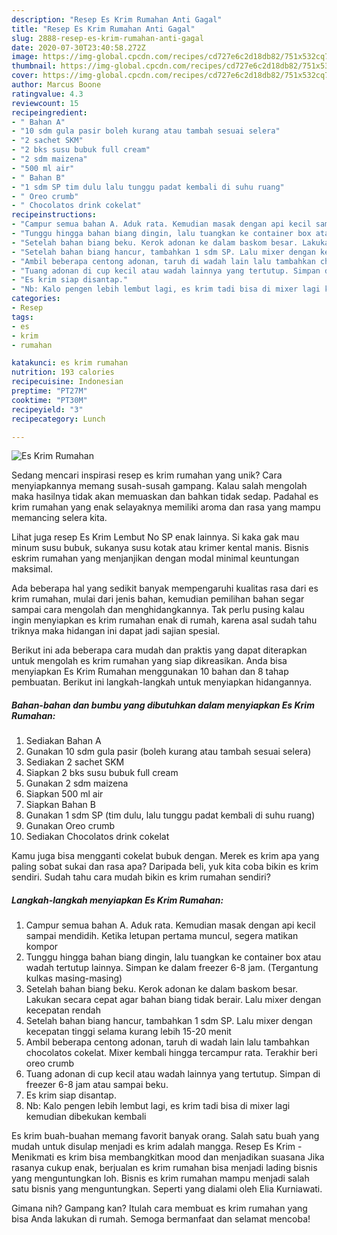```yaml
---
description: "Resep Es Krim Rumahan Anti Gagal"
title: "Resep Es Krim Rumahan Anti Gagal"
slug: 2888-resep-es-krim-rumahan-anti-gagal
date: 2020-07-30T23:40:58.272Z
image: https://img-global.cpcdn.com/recipes/cd727e6c2d18db82/751x532cq70/es-krim-rumahan-foto-resep-utama.jpg
thumbnail: https://img-global.cpcdn.com/recipes/cd727e6c2d18db82/751x532cq70/es-krim-rumahan-foto-resep-utama.jpg
cover: https://img-global.cpcdn.com/recipes/cd727e6c2d18db82/751x532cq70/es-krim-rumahan-foto-resep-utama.jpg
author: Marcus Boone
ratingvalue: 4.3
reviewcount: 15
recipeingredient:
- " Bahan A"
- "10 sdm gula pasir boleh kurang atau tambah sesuai selera"
- "2 sachet SKM"
- "2 bks susu bubuk full cream"
- "2 sdm maizena"
- "500 ml air"
- " Bahan B"
- "1 sdm SP tim dulu lalu tunggu padat kembali di suhu ruang"
- " Oreo crumb"
- " Chocolatos drink cokelat"
recipeinstructions:
- "Campur semua bahan A. Aduk rata. Kemudian masak dengan api kecil sampai mendidih. Ketika letupan pertama muncul, segera matikan kompor"
- "Tunggu hingga bahan biang dingin, lalu tuangkan ke container box atau wadah tertutup lainnya. Simpan ke dalam freezer 6-8 jam. (Tergantung kulkas masing-masing)"
- "Setelah bahan biang beku. Kerok adonan ke dalam baskom besar. Lakukan secara cepat agar bahan biang tidak berair. Lalu mixer dengan kecepatan rendah"
- "Setelah bahan biang hancur, tambahkan 1 sdm SP. Lalu mixer dengan kecepatan tinggi selama kurang lebih 15-20 menit"
- "Ambil beberapa centong adonan, taruh di wadah lain lalu tambahkan chocolatos cokelat. Mixer kembali hingga tercampur rata. Terakhir beri oreo crumb"
- "Tuang adonan di cup kecil atau wadah lainnya yang tertutup. Simpan di freezer 6-8 jam atau sampai beku."
- "Es krim siap disantap."
- "Nb: Kalo pengen lebih lembut lagi, es krim tadi bisa di mixer lagi kemudian dibekukan kembali"
categories:
- Resep
tags:
- es
- krim
- rumahan

katakunci: es krim rumahan 
nutrition: 193 calories
recipecuisine: Indonesian
preptime: "PT27M"
cooktime: "PT30M"
recipeyield: "3"
recipecategory: Lunch

---
```



![Es Krim Rumahan](https://img-global.cpcdn.com/recipes/cd727e6c2d18db82/751x532cq70/es-krim-rumahan-foto-resep-utama.jpg)

Sedang mencari inspirasi resep es krim rumahan yang unik? Cara menyiapkannya memang susah-susah gampang. Kalau salah mengolah maka hasilnya tidak akan memuaskan dan bahkan tidak sedap. Padahal es krim rumahan yang enak selayaknya memiliki aroma dan rasa yang mampu memancing selera kita.

Lihat juga resep Es Krim Lembut No SP enak lainnya. Si kaka gak mau minum susu bubuk, sukanya susu kotak atau krimer kental manis. Bisnis eskrim rumahan yang menjanjikan dengan modal minimal keuntungan maksimal.

Ada beberapa hal yang sedikit banyak mempengaruhi kualitas rasa dari es krim rumahan, mulai dari jenis bahan, kemudian pemilihan bahan segar sampai cara mengolah dan menghidangkannya. Tak perlu pusing kalau ingin menyiapkan es krim rumahan enak di rumah, karena asal sudah tahu triknya maka hidangan ini dapat jadi sajian spesial.


Berikut ini ada beberapa cara mudah dan praktis yang dapat diterapkan untuk mengolah es krim rumahan yang siap dikreasikan. Anda bisa menyiapkan Es Krim Rumahan menggunakan 10 bahan dan 8 tahap pembuatan. Berikut ini langkah-langkah untuk menyiapkan hidangannya.

<!--inarticleads1-->

##### Bahan-bahan dan bumbu yang dibutuhkan dalam menyiapkan Es Krim Rumahan:

1. Sediakan  Bahan A
1. Gunakan 10 sdm gula pasir (boleh kurang atau tambah sesuai selera)
1. Sediakan 2 sachet SKM
1. Siapkan 2 bks susu bubuk full cream
1. Gunakan 2 sdm maizena
1. Siapkan 500 ml air
1. Siapkan  Bahan B
1. Gunakan 1 sdm SP (tim dulu, lalu tunggu padat kembali di suhu ruang)
1. Gunakan  Oreo crumb
1. Sediakan  Chocolatos drink cokelat


Kamu juga bisa mengganti cokelat bubuk dengan. Merek es krim apa yang paling sobat sukai dan rasa apa? Daripada beli, yuk kita coba bikin es krim sendiri. Sudah tahu cara mudah bikin es krim rumahan sendiri? 

<!--inarticleads2-->

##### Langkah-langkah menyiapkan Es Krim Rumahan:

1. Campur semua bahan A. Aduk rata. Kemudian masak dengan api kecil sampai mendidih. Ketika letupan pertama muncul, segera matikan kompor
1. Tunggu hingga bahan biang dingin, lalu tuangkan ke container box atau wadah tertutup lainnya. Simpan ke dalam freezer 6-8 jam. (Tergantung kulkas masing-masing)
1. Setelah bahan biang beku. Kerok adonan ke dalam baskom besar. Lakukan secara cepat agar bahan biang tidak berair. Lalu mixer dengan kecepatan rendah
1. Setelah bahan biang hancur, tambahkan 1 sdm SP. Lalu mixer dengan kecepatan tinggi selama kurang lebih 15-20 menit
1. Ambil beberapa centong adonan, taruh di wadah lain lalu tambahkan chocolatos cokelat. Mixer kembali hingga tercampur rata. Terakhir beri oreo crumb
1. Tuang adonan di cup kecil atau wadah lainnya yang tertutup. Simpan di freezer 6-8 jam atau sampai beku.
1. Es krim siap disantap.
1. Nb: Kalo pengen lebih lembut lagi, es krim tadi bisa di mixer lagi kemudian dibekukan kembali


Es krim buah-buahan memang favorit banyak orang. Salah satu buah yang mudah untuk disulap menjadi es krim adalah mangga. Resep Es Krim - Menikmati es krim bisa membangkitkan mood dan menjadikan suasana Jika rasanya cukup enak, berjualan es krim rumahan bisa menjadi lading bisnis yang menguntungkan loh. Bisnis es krim rumahan mampu menjadi salah satu bisnis yang menguntungkan. Seperti yang dialami oleh Elia Kurniawati. 

Gimana nih? Gampang kan? Itulah cara membuat es krim rumahan yang bisa Anda lakukan di rumah. Semoga bermanfaat dan selamat mencoba!
